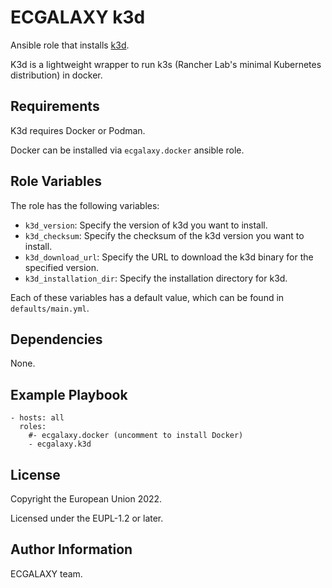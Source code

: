ECGALAXY k3d
===============

Ansible role that installs [k3d](https://k3d.io/).

K3d is a lightweight wrapper to run k3s (Rancher Lab's minimal Kubernetes distribution) in docker.

Requirements
------------

K3d requires Docker or Podman.

Docker can be installed via `ecgalaxy.docker` ansible role.

Role Variables
--------------

The role has the following variables:

- `k3d_version`: Specify the version of k3d you want to install.
- `k3d_checksum`: Specify the checksum of the k3d version you want to install.
- `k3d_download_url`: Specify the URL to download the k3d binary for the specified version.
- `k3d_installation_dir`: Specify the installation directory for k3d.

Each of these variables has a default value, which can be found in `defaults/main.yml`.

Dependencies
------------

None.

Example Playbook
----------------

    - hosts: all
      roles:
        #- ecgalaxy.docker (uncomment to install Docker)
        - ecgalaxy.k3d

License
-------

Copyright the European Union 2022.

Licensed under the EUPL-1.2 or later.

Author Information
------------------

ECGALAXY team.
